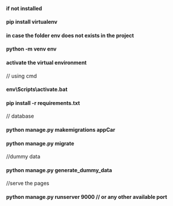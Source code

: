 #### if not installed
#### pip install virtualenv

#### in case the folder env does not exists in the project
#### python -m venv env

#### activate the virtual environment
// using cmd
#### env\Scripts\activate.bat   

#### pip install -r requirements.txt

// database
#### python manage.py makemigrations appCar

#### python manage.py migrate
//dummy data
#### python manage.py generate_dummy_data

//serve the pages

#### python manage.py runserver 9000 // or any other available port
